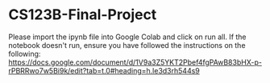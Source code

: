 # CS123B-Final-Project

Please import the ipynb file into Google Colab and click on run all. 
If the notebook doesn't run, ensure you have followed the instructions on the following: https://docs.google.com/document/d/1V9a3Z5YKT2Pbef4fgPAwB83bHX-p-rPBRRwo7w5Bi9k/edit?tab=t.0#heading=h.le3d3rh544s9
